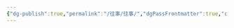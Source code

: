 ```yaml
---
{"dg-publish":true,"permalink":"/往事/往事/","dgPassFrontmatter":true,"created":"2024-12-25T16:46:00.795+08:00","updated":"2024-12-25T16:47:33.128+08:00"}
---
```


